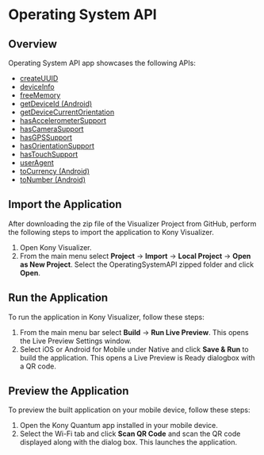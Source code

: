 # Operating System API
## Overview
Operating System API app showcases the following APIs:

- [createUUID](https://docs.kony.com/konylibrary/visualizer/viz_api_dev_guide/Default.htm#kony.os_functions.htm#createUUID%3FTocPath%3DOperating%2520System%2520API%7Ckony.os%2520Namespace%7CFunctions%7C_____3)
- [deviceInfo](https://docs.kony.com/konylibrary/visualizer/viz_api_dev_guide/Default.htm#kony.os_functions.htm#deviceInfo%3FTocPath%3DOperating%2520System%2520API%7Ckony.os%2520Namespace%7CFunctions%7C_____5)
- [freeMemory](https://docs.kony.com/konylibrary/visualizer/viz_api_dev_guide/Default.htm#kony.os_functions.htm#os.freem%3FTocPath%3DOperating%2520System%2520API%7Ckony.os%2520Namespace%7CFunctions%7C_____7)
- [getDeviceId (Android)](https://docs.kony.com/konylibrary/visualizer/viz_api_dev_guide/Default.htm#kony.os_functions.htm#getDeviceId%3FTocPath%3DOperating%2520System%2520API%7Ckony.os%2520Namespace%7CFunctions%7C_____11)
- [getDeviceCurrentOrientation](https://docs.kony.com/konylibrary/visualizer/viz_api_dev_guide/Default.htm#kony.os_functions.htm#kony.app%3FTocPath%3DOperating%2520System%2520API%7Ckony.os%2520Namespace%7CFunctions%7C_____12)
- [hasAccelerometerSupport](https://docs.kony.com/konylibrary/visualizer/viz_api_dev_guide/Default.htm#kony.os_functions.htm#os.platf10%3FTocPath%3DOperating%2520System%2520API%7Ckony.os%2520Namespace%7CFunctions%7C_____13)
- [hasCameraSupport](https://docs.kony.com/konylibrary/visualizer/viz_api_dev_guide/Default.htm#kony.os_functions.htm#CameraSupport%3FTocPath%3DOperating%2520System%2520API%7Ckony.os%2520Namespace%7CFunctions%7C_____14)
- [hasGPSSupport](https://docs.kony.com/konylibrary/visualizer/viz_api_dev_guide/Default.htm#kony.os_functions.htm#kony.os.6%3FTocPath%3DOperating%2520System%2520API%7Ckony.os%2520Namespace%7CFunctions%7C_____15)
- [hasOrientationSupport](https://docs.kony.com/konylibrary/visualizer/viz_api_dev_guide/Default.htm#kony.os_functions.htm#kony.os.2%3FTocPath%3DOperating%2520System%2520API%7Ckony.os%2520Namespace%7CFunctions%7C_____16)
- [hasTouchSupport](https://docs.kony.com/konylibrary/visualizer/viz_api_dev_guide/Default.htm#kony.os_functions.htm#kony.os.4%3FTocPath%3DOperating%2520System%2520API%7Ckony.os%2520Namespace%7CFunctions%7C_____17)
- [userAgent](https://docs.kony.com/konylibrary/visualizer/viz_api_dev_guide/Default.htm#kony.os_functions.htm#os.usera%3FTocPath%3DOperating%2520System%2520API%7Ckony.os%2520Namespace%7CFunctions%7C_____27)
- [toCurrency (Android)](https://docs.kony.com/konylibrary/visualizer/viz_api_dev_guide/Default.htm#kony.os_functions.htm#kony.os.5%3FTocPath%3DOperating%2520System%2520API%7Ckony.os%2520Namespace%7CFunctions%7C_____24)
- [toNumber (Android)](https://docs.kony.com/konylibrary/visualizer/viz_api_dev_guide/Default.htm#kony.os_functions.htm#os.tonum%3FTocPath%3DOperating%2520System%2520API%7Ckony.os%2520Namespace%7CFunctions%7C_____25)


## Import the Application
After downloading the zip file of the Visualizer Project from GitHub, perform the following steps to import the application to Kony Visualizer.

1. Open Kony Visualizer.
2. From the main menu select **Project** → **Import** → **Local Project** → **Open as New Project**. Select the OperatingSystemAPI zipped folder and click **Open**.

## Run the Application
To run the application in Kony Visualizer, follow these steps:

1. From the main menu bar select **Build** → **Run Live Preview**. This opens the Live Preview Settings window.
2. Select iOS or Android for Mobile under Native and click **Save & Run** to build the application. This opens a Live Preview is Ready dialogbox with a QR code.

## Preview the Application
To preview the built application on your mobile device, follow these steps:

1. Open the Kony Quantum app installed in your mobile device.
2. Select the Wi-Fi tab and click **Scan QR Code** and scan the QR code displayed along with the dialog box. This launches the application.

